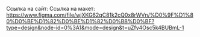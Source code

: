Ссылка на сайт:
Ссылка на макет: https://www.figma.com/file/wjXKG62qC81k2cQ0x8rWVn/%D0%9F%D1%80%D0%BE%D1%82%D0%BE%D1%82%D0%B8%D0%BF?type=design&node-id=0%3A1&mode=design&t=uZfy4Osc5k4BUBmL-1
